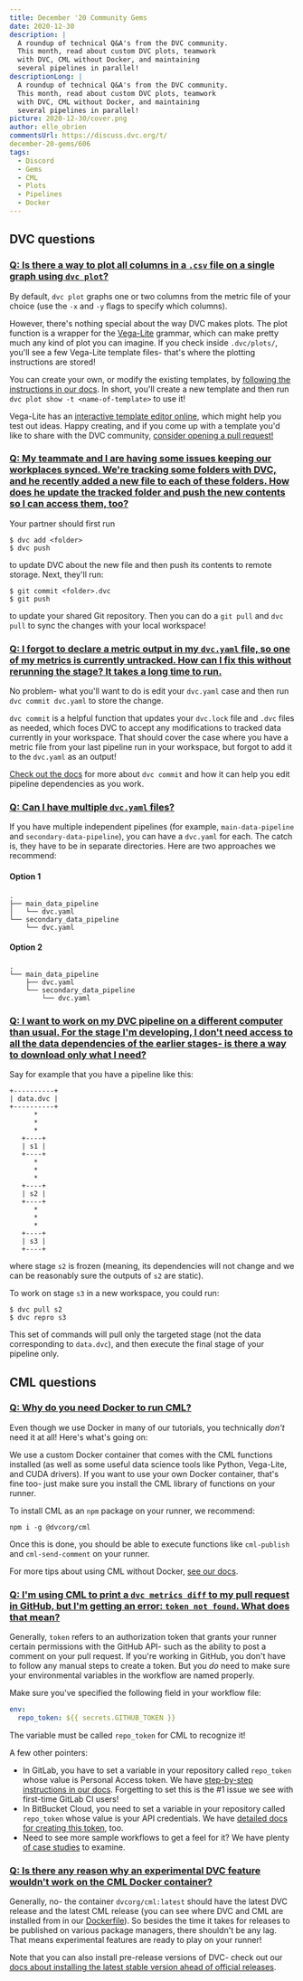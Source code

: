```yaml
---
title: December '20 Community Gems
date: 2020-12-30
description: |
  A roundup of technical Q&A's from the DVC community. 
  This month, read about custom DVC plots, teamwork 
  with DVC, CML without Docker, and maintaining 
  several pipelines in parallel!
descriptionLong: |
  A roundup of technical Q&A's from the DVC community. 
  This month, read about custom DVC plots, teamwork 
  with DVC, CML without Docker, and maintaining 
  several pipelines in parallel!
picture: 2020-12-30/cover.png
author: elle_obrien
commentsUrl: https://discuss.dvc.org/t/
december-20-gems/606
tags:
  - Discord
  - Gems
  - CML
  - Plots
  - Pipelines
  - Docker
---
```


## DVC questions

### [Q: Is there a way to plot all columns in a `.csv` file on a single graph using `dvc plot`?](https://discord.com/channels/485586884165107732/563406153334128681/768689062314770442)

By default, `dvc plot` graphs one or two columns from the metric file of your
choice (use the `-x` and `-y` flags to specify which columns).

However, there's nothing special about the way DVC makes plots. The plot
function is a wrapper for the [Vega-Lite](https://vega.github.io/vega-lite-v1/)
grammar, which can make pretty much any kind of plot you can imagine. If you
check inside `.dvc/plots/`, you'll see a few Vega-Lite template files- that's
where the plotting instructions are stored!

You can create your own, or modify the existing templates, by
[following the instructions in our docs](https://dvc.org/doc/command-reference/plots#plot-templates).
In short, you'll create a new template and then run
`dvc plot show -t <name-of-template>` to use it!

Vega-Lite has an
[interactive template editor online](https://vega.github.io/editor/#/), which
might help you test out ideas. Happy creating, and if you come up with a
template you'd like to share with the DVC community,
[consider opening a pull request!](https://github.com/iterative/dvc)

### [Q: My teammate and I are having some issues keeping our workplaces synced. We're tracking some folders with DVC, and he recently added a new file to each of these folders. How does he update the tracked folder and push the new contents so I can access them, too?](https://discord.com/channels/485586884165107732/563406153334128681/785965719367843860)

Your partner should first run

```dvc
$ dvc add <folder>
$ dvc push
```

to update DVC about the new file and then push its contents to remote storage.
Next, they'll run:

```dvc
$ git commit <folder>.dvc
$ git push
```

to update your shared Git repository. Then you can do a `git pull` and
`dvc pull` to sync the changes with your local workspace!

### [Q: I forgot to declare a metric output in my `dvc.yaml` file, so one of my metrics is currently untracked. How can I fix this without rerunning the stage? It takes a long time to run.](https://discord.com/channels/485586884165107732/485596304961962003/781643749050155009)

No problem- what you'll want to do is edit your `dvc.yaml` case and then run
`dvc commit dvc.yaml` to store the change.

`dvc commit` is a helpful function that updates your `dvc.lock` file and `.dvc`
files as needed, which foces DVC to accept any modifications to tracked data
currently in your workspace. That should cover the case where you have a metric
file from your last pipeline run in your workspace, but forgot to add it to the
`dvc.yaml` as an output!

[Check out the docs](https://dvc.org/doc/command-reference/commit#commit) for
more about `dvc commit` and how it can help you edit pipeline dependencies as
you work.

### [Q: Can I have multiple `dvc.yaml` files?](https://discord.com/channels/485586884165107732/485596304961962003/784083794583486496)

If you have multiple independent pipelines (for example, `main-data-pipeline`
and `secondary-data-pipeline`), you can have a `dvc.yaml` for each. The catch
is, they have to be in separate directories. Here are two approaches we
recommend:

#### Option 1

```
.
├── main_data_pipeline
│   └── dvc.yaml
└── secondary_data_pipeline
    └── dvc.yaml
```

#### Option 2

```
.
└── main_data_pipeline
    ├── dvc.yaml
    └── secondary_data_pipeline
        └── dvc.yaml
```

### [Q: I want to work on my DVC pipeline on a different computer than usual. For the stage I'm developing, I don't need access to all the data dependencies of the earlier stages- is there a way to download only what I need?](https://discord.com/channels/485586884165107732/563406153334128681/788068487246512158)

Say for example that you have a pipeline like this:

```
+----------+
| data.dvc |
+----------+
      *
      *
      *
   +----+
   | s1 |
   +----+
      *
      *
      *
   +----+
   | s2 |
   +----+
      *
      *
      *
   +----+
   | s3 |
   +----+
```

where stage `s2` is frozen (meaning, its dependencies will not change and we can
be reasonably sure the outputs of `s2` are static).

To work on stage `s3` in a new workspace, you could run:

```dvc
$ dvc pull s2
$ dvc repro s3
```

This set of commands will pull only the targeted stage (not the data
corresponding to `data.dvc`), and then execute the final stage of your pipeline
only.

## CML questions

### [Q: Why do you need Docker to run CML?](https://www.youtube.com/watch?v=rVq-SCNyxVc&lc=UgzohiMVxO1GKB30bad4AaABAg)

Even though we use Docker in many of our tutorials, you technically _don't_ need
it at all! Here's what's going on:

We use a custom Docker container that comes with the CML functions installed (as
well as some useful data science tools like Python, Vega-Lite, and CUDA
drivers). If you want to use your own Docker container, that's fine too- just
make sure you install the CML library of functions on your runner.

To install CML as an `npm` package on your runner, we recommend:

```dvc
npm i -g @dvcorg/cml
```

Once this is done, you should be able to execute functions like `cml-publish`
and `cml-send-comment` on your runner.

For more tips about using CML without Docker,
[see our docs](https://github.com/iterative/cml#install-cml-as-a-package).

### [Q: I'm using CML to print a `dvc metrics diff` to my pull request in GitHub, but I'm getting an error: `token not found`. What does that mean?](https://discord.com/channels/485586884165107732/728693131557732403/786382971706933258)

Generally, `token` refers to an authorization token that grants your runner
certain permissions with the GitHub API- such as the ability to post a comment
on your pull request. If you're working in GitHub, you don't have to follow any
manual steps to create a token. But you _do_ need to make sure your
environmental variables in the workflow are named properly.

Make sure you've specified the following field in your workflow file:

```yaml
env:
  repo_token: ${{ secrets.GITHUB_TOKEN }}
```

The variable must be called `repo_token` for CML to recognize it!

A few other pointers:

- In GitLab, you have to set a variable in your repository called `repo_token`
  whose value is Personal Access token. We have
  [step-by-step instructions in our docs](https://github.com/iterative/cml/wiki/CML-with-GitLab#variables).
  Forgetting to set this is the #1 issue we see with first-time GitLab CI users!
- In BitBucket Cloud, you need to set a variable in your repository called
  `repo_token` whose value is your API credentials. We have
  [detailed docs for creating this token](https://github.com/iterative/cml/wiki/CML-with-Bitbucket-Cloud#repository-variables),
  too.
- Need to see more sample workflows to get a feel for it? We have plenty
  [of case studies](https://dvc.org/doc/cml#case-studies) to examine.

### [Q: Is there any reason why an experimental DVC feature wouldn't work on the CML Docker container?](https://discord.com/channels/485586884165107732/728693131557732403/788512890394247178)

Generally, no- the container `dvcorg/cml:latest` should have the latest DVC
release and the latest CML release (you can see where DVC and CML are installed
from in our
[Dockerfile](https://github.com/iterative/cml/blob/master/docker/Dockerfile)).
So besides the time it takes for releases to be published on various package
managers, there shouldn't be any lag. That means experimental features are ready
to play on your runner!

Note that you can also install pre-release versions of DVC- check out our
[docs about installing the latest stable version ahead of official releases](https://dvc.org/doc/install/pre-release).
